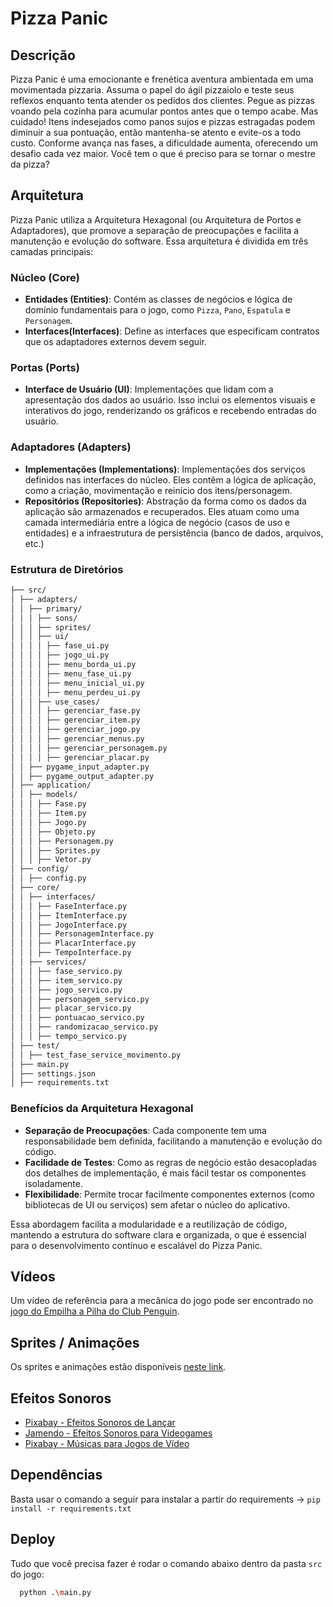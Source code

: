 # Pizza Panic

## Descrição

Pizza Panic é uma emocionante e frenética aventura ambientada em uma movimentada pizzaria. Assuma o papel do ágil pizzaiolo e teste seus reflexos enquanto tenta atender os pedidos dos clientes. Pegue as pizzas voando pela cozinha para acumular pontos antes que o tempo acabe. Mas cuidado! Itens indesejados como panos sujos e pizzas estragadas podem diminuir a sua pontuação, então mantenha-se atento e evite-os a todo custo. Conforme avança nas fases, a dificuldade aumenta, oferecendo um desafio cada vez maior. Você tem o que é preciso para se tornar o mestre da pizza?

## Arquitetura

Pizza Panic utiliza a Arquitetura Hexagonal (ou Arquitetura de Portos e Adaptadores), que promove a separação de preocupações e facilita a manutenção e evolução do software. Essa arquitetura é dividida em três camadas principais:

### Núcleo (Core)
- **Entidades (Entities)**: Contém as classes de negócios e lógica de domínio fundamentais para o jogo, como `Pizza`, `Pano`, `Espatula` e `Personagem`.
- **Interfaces(Interfaces)**: Define as interfaces que especificam contratos que os adaptadores externos devem seguir.

### Portas (Ports)
- **Interface de Usuário (UI)**: Implementações que lidam com a apresentação dos dados ao usuário. Isso inclui os elementos visuais e interativos do jogo, renderizando os gráficos e recebendo entradas do usuário.

### Adaptadores (Adapters)
- **Implementações (Implementations)**: Implementações dos serviços definidos nas interfaces do núcleo. Eles contêm a lógica de aplicação, como a criação, movimentação e reinício dos itens/personagem.
- **Repositórios (Repositories)**: Abstração da forma como os dados da aplicação são armazenados e recuperados. Eles atuam como uma camada intermediária entre a lógica de negócio (casos de uso e entidades) e a infraestrutura de persistência (banco de dados, arquivos, etc.)

### Estrutura de Diretórios

```bash
├── src/
│ ├── adapters/
│ │ ├── primary/
│ │ │ ├── sons/
│ │ │ ├── sprites/
│ │ │ ├── ui/
│ │ │ │ ├── fase_ui.py
│ │ │ │ ├── jogo_ui.py
│ │ │ │ ├── menu_borda_ui.py
│ │ │ │ ├── menu_fase_ui.py
│ │ │ │ ├── menu_inicial_ui.py
│ │ │ │ ├── menu_perdeu_ui.py
│ │ │ ├── use_cases/
│ │ │ │ ├── gerenciar_fase.py
│ │ │ │ ├── gerenciar_item.py
│ │ │ │ ├── gerenciar_jogo.py
│ │ │ │ ├── gerenciar_menus.py
│ │ │ │ ├── gerenciar_personagem.py
│ │ │ │ ├── gerenciar_placar.py
│ │ ├── pygame_input_adapter.py
│ │ ├── pygame_output_adapter.py
│ ├── application/
│ │ ├── models/
│ │ │ ├── Fase.py
│ │ │ ├── Item.py
│ │ │ ├── Jogo.py
│ │ │ ├── Objeto.py
│ │ │ ├── Personagem.py
│ │ │ ├── Sprites.py
│ │ │ ├── Vetor.py
│ ├── config/
│ │ ├── config.py
│ ├── core/
│ │ ├── interfaces/
│ │ │ ├── FaseInterface.py
│ │ │ ├── ItemInterface.py
│ │ │ ├── JogoInterface.py
│ │ │ ├── PersonagemInterface.py
│ │ │ ├── PlacarInterface.py
│ │ │ ├── TempoInterface.py
│ │ ├── services/
│ │ │ ├── fase_servico.py
│ │ │ ├── item_servico.py
│ │ │ ├── jogo_servico.py
│ │ │ ├── personagem_servico.py
│ │ │ ├── placar_servico.py
│ │ │ ├── pontuacao_servico.py
│ │ │ ├── randomizacao_servico.py
│ │ │ ├── tempo_servico.py
│ ├── test/
│ │ ├── test_fase_service_movimento.py
│ ├── main.py
│ ├── settings.json
│ ├── requirements.txt
```

### Benefícios da Arquitetura Hexagonal

- **Separação de Preocupações**: Cada componente tem uma responsabilidade bem definida, facilitando a manutenção e evolução do código.
- **Facilidade de Testes**: Como as regras de negócio estão desacopladas dos detalhes de implementação, é mais fácil testar os componentes isoladamente.
- **Flexibilidade**: Permite trocar facilmente componentes externos (como bibliotecas de UI ou serviços) sem afetar o núcleo do aplicativo.

Essa abordagem facilita a modularidade e a reutilização de código, mantendo a estrutura do software clara e organizada, o que é essencial para o desenvolvimento contínuo e escalável do Pizza Panic.

## Vídeos

Um vídeo de referência para a mecânica do jogo pode ser encontrado no [jogo do Empilha a Pilha do Club Penguin](https://www.youtube.com/watch?v=Y_Olby1TKEo).

## Sprites / Animações

Os sprites e animações estão disponíveis [neste link](https://github.com/WesleyGCO/Pizza-Panic/tree/main/src/adapters/primary/sprites).

## Efeitos Sonoros

- [Pixabay - Efeitos Sonoros de Lançar](https://pixabay.com/pt/sound-effects/search/lan%c3%a7ar/)
- [Jamendo - Efeitos Sonoros para Videogames](https://licensing.jamendo.com/pt/catalogo/projeto/videogame)
- [Pixabay - Músicas para Jogos de Vídeo](https://pixabay.com/pt/music/search/genre/jogos%20de%20v%C3%ADdeo/)

## Dependências

Basta usar o comando a seguir para instalar a partir do requirements -> `pip install -r requirements.txt`

## Deploy

Tudo que você precisa fazer é rodar o comando abaixo dentro da pasta `src` do jogo:

```bash
  python .\main.py
```